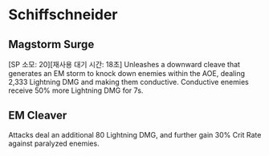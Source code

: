 # Schiffschneider

## Magstorm Surge

[SP 소모: 20][재사용 대기 시간: 18초] Unleashes a downward cleave that generates an EM storm to knock down enemies within the AOE, dealing 2,333 Lightning DMG and making them conductive. Conductive enemies receive 50% more Lightning DMG for 7s.

## EM Cleaver

Attacks deal an additional 80 Lightning DMG, and further gain 30% Crit Rate against paralyzed enemies.
